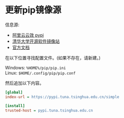 # 更新pip镜像源

信息源:

- [阿里云云效 pypi](https://developer.aliyun.com/mirror/pypi)
- [清华大学开源软件镜像站](https://mirrors.tuna.tsinghua.edu.cn/help/pypi/)
- [官方文档](https://pip.pypa.io/en/stable/topics/configuration/#location)

在以下位置寻找配置文件。(如果不存在，请新建。)

Windows: `%HOME%/pip/pip.ini`  
Linux: `$HOME/.config/pip/pip.conf`

然后追加以下内容。

```ini
[global]
index-url = https://pypi.tuna.tsinghua.edu.cn/simple

[install]
trusted-host = pypi.tuna.tsinghua.edu.cn
```
